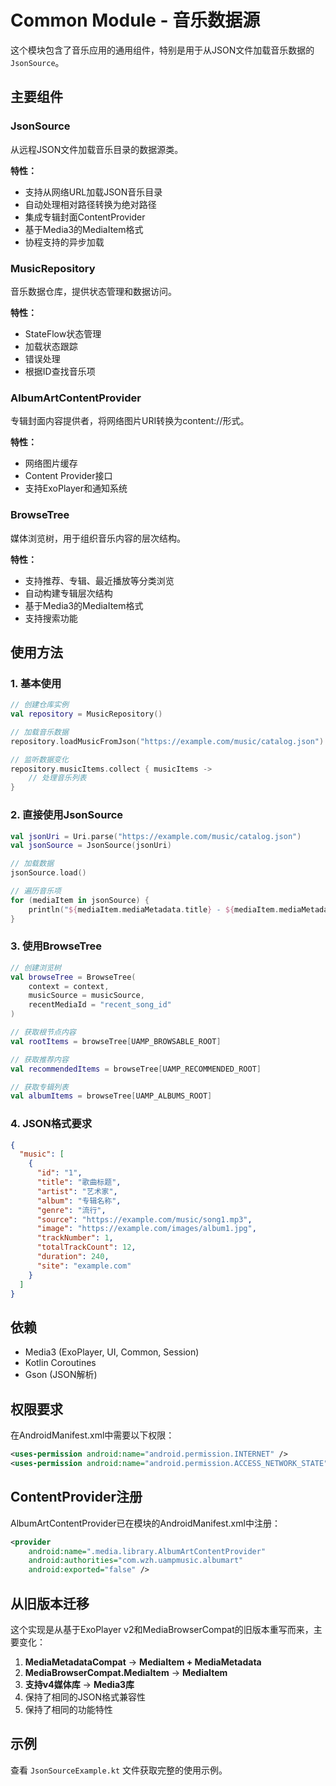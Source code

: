 # Common Module - 音乐数据源

这个模块包含了音乐应用的通用组件，特别是用于从JSON文件加载音乐数据的`JsonSource`。

## 主要组件

### JsonSource
从远程JSON文件加载音乐目录的数据源类。

**特性：**
- 支持从网络URL加载JSON音乐目录
- 自动处理相对路径转换为绝对路径
- 集成专辑封面ContentProvider
- 基于Media3的MediaItem格式
- 协程支持的异步加载

### MusicRepository
音乐数据仓库，提供状态管理和数据访问。

**特性：**
- StateFlow状态管理
- 加载状态跟踪
- 错误处理
- 根据ID查找音乐项

### AlbumArtContentProvider
专辑封面内容提供者，将网络图片URI转换为content://形式。

**特性：**
- 网络图片缓存
- Content Provider接口
- 支持ExoPlayer和通知系统

### BrowseTree
媒体浏览树，用于组织音乐内容的层次结构。

**特性：**
- 支持推荐、专辑、最近播放等分类浏览
- 自动构建专辑层次结构
- 基于Media3的MediaItem格式
- 支持搜索功能

## 使用方法

### 1. 基本使用

```kotlin
// 创建仓库实例
val repository = MusicRepository()

// 加载音乐数据
repository.loadMusicFromJson("https://example.com/music/catalog.json")

// 监听数据变化
repository.musicItems.collect { musicItems ->
    // 处理音乐列表
}
```

### 2. 直接使用JsonSource

```kotlin
val jsonUri = Uri.parse("https://example.com/music/catalog.json")
val jsonSource = JsonSource(jsonUri)

// 加载数据
jsonSource.load()

// 遍历音乐项
for (mediaItem in jsonSource) {
    println("${mediaItem.mediaMetadata.title} - ${mediaItem.mediaMetadata.artist}")
}
```

### 3. 使用BrowseTree

```kotlin
// 创建浏览树
val browseTree = BrowseTree(
    context = context,
    musicSource = musicSource,
    recentMediaId = "recent_song_id"
)

// 获取根节点内容
val rootItems = browseTree[UAMP_BROWSABLE_ROOT]

// 获取推荐内容
val recommendedItems = browseTree[UAMP_RECOMMENDED_ROOT]

// 获取专辑列表
val albumItems = browseTree[UAMP_ALBUMS_ROOT]
```

### 4. JSON格式要求

```json
{
  "music": [
    {
      "id": "1",
      "title": "歌曲标题",
      "artist": "艺术家",
      "album": "专辑名称",
      "genre": "流行",
      "source": "https://example.com/music/song1.mp3",
      "image": "https://example.com/images/album1.jpg",
      "trackNumber": 1,
      "totalTrackCount": 12,
      "duration": 240,
      "site": "example.com"
    }
  ]
}
```

## 依赖

- Media3 (ExoPlayer, UI, Common, Session)
- Kotlin Coroutines
- Gson (JSON解析)

## 权限要求

在AndroidManifest.xml中需要以下权限：

```xml
<uses-permission android:name="android.permission.INTERNET" />
<uses-permission android:name="android.permission.ACCESS_NETWORK_STATE" />
```

## ContentProvider注册

AlbumArtContentProvider已在模块的AndroidManifest.xml中注册：

```xml
<provider
    android:name=".media.library.AlbumArtContentProvider"
    android:authorities="com.wzh.uampmusic.albumart"
    android:exported="false" />
```

## 从旧版本迁移

这个实现是从基于ExoPlayer v2和MediaBrowserCompat的旧版本重写而来，主要变化：

1. **MediaMetadataCompat** → **MediaItem + MediaMetadata**
2. **MediaBrowserCompat.MediaItem** → **MediaItem**
3. **支持v4媒体库** → **Media3库**
4. 保持了相同的JSON格式兼容性
5. 保持了相同的功能特性

## 示例

查看 `JsonSourceExample.kt` 文件获取完整的使用示例。